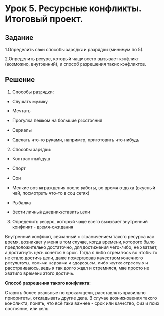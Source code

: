 # Урок 5. Ресурсные конфликты. Итоговый проект.
## Задание

1.Определить свои способы зарядки и разрядки (минимум по 5).

2.Определить ресурс, который чаще всего вызывает конфликт (возможно, внутренний), и способ разрешения таких конфликтов.

## Решение

1. Способы разрядки:

  - Слушать музыку 
  
  - Мечтать

  - Прогулка пешком на большие расстояния

  - Сериалы

  - Сделать что-то руками, например, приготовить что-нибудь

2. Способы зарядки:

- Контрастный душ

- Спорт

- Сон 

- Мелкие вознаграждения после работы, во время отдыха (вкусный чай, посмотреть что-то в соц сетях)

- Рыбалка 

- Вести личный дневник/ставить цели 

3. Определить ресурс, который чаще всего вызывает внутренний конфликт - время-ожидания

Внутренний конфликт, связанный с ограничением такого ресурса как время, возникает у меня в том случае, когда времени, которого было предположительно достаточно, для достижения чего-либо, не хватает, а достигнуть цель хочется в срок. 
Тогда я либо стремлюсь во чтобы то не стало достичь цели, даже пожертвовав качеством конечного результаты, своими нервами и  здоровьем, либо жутко стрессую и расстраиваюсь, ведь я так долго ждал и стремился, мне просто не хватило времени этого достичь.

**Способ разрешения такого конфликта:**

Ставить более реальные по срокам цели, расставлять правильно приоритеты, откладывать другие дела. В случае возникновения такого конфликта, понять, что всё таки важнее - срок или качество, физ и псих состояние, или цель.


